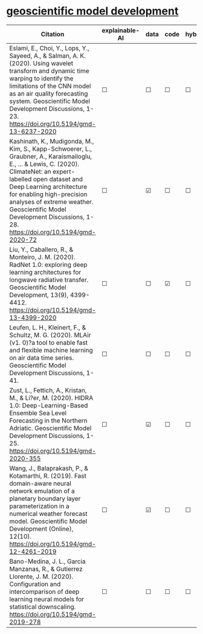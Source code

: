 # [geoscientific model development](https://www.geoscientific-model-development.net/)


| Citation           | explainable-AI | data   | code | hybrid |   reviews  |
|--------------------|----------------|--------|------|--------|------------|
| Eslami, E., Choi, Y., Lops, Y., Sayeed, A., & Salman, A. K. (2020). Using wavelet transform and dynamic time warping to identify the limitations of the CNN model as an air quality forecasting system. Geoscientific Model Development Discussions, 1-23. https://doi.org/10.5194/gmd-13-6237-2020 |   &#9744;   | &#9744; | &#9744; | &#9744;  |  |
| Kashinath, K., Mudigonda, M., Kim, S., Kapp-Schwoerer, L., Graubner, A., Karaismailoglu, E., ... & Lewis, C. (2020). ClimateNet: an expert-labelled open dataset and Deep Learning architecture for enabling high-precision analyses of extreme weather. Geoscientific Model Development Discussions, 1-28. https://doi.org/10.5194/gmd-2020-72 |   &#9744;   | &#9745; | &#9744; | &#9744;  |  |
| Liu, Y., Caballero, R., & Monteiro, J. M. (2020). RadNet 1.0: exploring deep learning architectures for longwave radiative transfer. Geoscientific Model Development, 13(9), 4399-4412. https://doi.org/10.5194/gmd-13-4399-2020 |   &#9744;   | &#9744; | &#9745; | &#9744;  |  |
| Leufen, L. H., Kleinert, F., & Schultz, M. G. (2020). MLAir (v1. 0)?a tool to enable fast and flexible machine learning on air data time series. Geoscientific Model Development Discussions, 1-41. |   &#9744;   | &#9744; | &#9744; | &#9744;  |  |
| Zust, L., Fettich, A., Kristan, M., & Li?er, M. (2020). HIDRA 1.0: Deep-Learning-Based Ensemble Sea Level Forecasting in the Northern Adriatic. Geoscientific Model Development Discussions, 1-25. https://doi.org/10.5194/gmd-2020-355 |   &#9744;   | &#9745; | &#9744; | &#9744;  |  |
| Wang, J., Balaprakash, P., & Kotamarthi, R. (2019). Fast domain-aware neural network emulation of a planetary boundary layer parameterization in a numerical weather forecast model. Geoscientific Model Development (Online), 12(10). https://doi.org/10.5194/gmd-12-4261-2019 |   &#9744;   | &#9745; | &#9744; | &#9744;  |  |
| Bano-Medina, J. L., Garcia Manzanas, R., & Gutierrez Llorente, J. M. (2020). Configuration and intercomparison of deep learning neural models for statistical downscaling. https://doi.org/10.5194/gmd-2019-278 |   &#9744;   | &#9744; | &#9744; | &#9744;  |  |